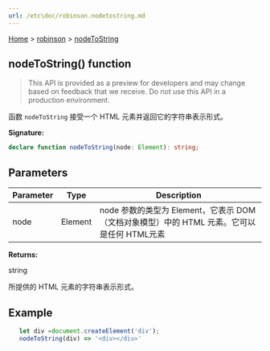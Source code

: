 ```yaml
---
url: /etc\doc/robinson.nodetostring.md
---
```

[Home](./index.md) > [robinson](./robinson.md) > [nodeToString](./robinson.nodetostring.md)

## nodeToString() function

> This API is provided as a preview for developers and may change based on feedback that we receive. Do not use this API in a production environment.

函数 `nodeToString` 接受一个 HTML 元素并返回它的字符串表示形式。

**Signature:**

```typescript
declare function nodeToString(node: Element): string;
```

## Parameters

|  Parameter | Type | Description |
|  --- | --- | --- |
|  node | Element | node 参数的类型为 Element，它表示 DOM（文档对象模型）中的 HTML 元素。它可以是任何 HTML元素 |

**Returns:**

string

所提供的 HTML 元素的字符串表示形式。

## Example

```JavaScript
   let div =document.createElement('div');
   nodeToString(div) => '<div></div>'
```
